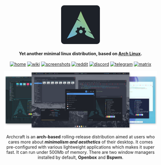 <p align="center">
  <a href="https://archcraft.io"><img src="https://raw.githubusercontent.com/archcraft-os/.github/main/profile/assets/logo.gif" height="128" width="128" alt="Archcraft"></a>
</p>

<h4 align="center">Yet another minimal linux distribution, based on <a href="https://www.archlinux.org">Arch Linux</a>.</h4>

<p align="center">
  <a href="https://archcraft.io" target="_blank"><img alt="home" src="https://img.shields.io/badge/HOME-darkblue?style=flat-square"></a>
  <a href="https://wiki.archcraft.io" target="_blank"><img alt="wiki" src="https://img.shields.io/badge/WIKI-red?style=flat-square"></a>
  <a href="https://archcraft.io/gallery" target="_blank"><img alt="screenshots" src="https://img.shields.io/badge/SCREENSHOTS-purple?style=flat-square"></a>
  <a href="https://www.reddit.com/r/archcraft" target="_blank"><img alt="reddit" src="https://img.shields.io/badge/REDDIT-orange?style=flat-square"></a>
  <a href="https://discord.gg/3PzeJ5S7Pu" target="_blank"><img alt="discord" src="https://img.shields.io/badge/DISCORD-blue?style=flat-square"></a>
  <a href="https://t.me/archcraftos" target="_blank"><img alt="telegram" src="https://img.shields.io/badge/TELEGRAM-teal?style=flat-square"></a>
  <a href="https://matrix.to/#/#archcraft:matrix.org" target="_blank"><img alt="matrix" src="https://img.shields.io/badge/MATRIX-green?style=flat-square"></a>
</p>

![img](https://raw.githubusercontent.com/archcraft-os/core-packages/main/calamares-config/files/calamares/branding/archcraft/welcome.png)

<p align="center">
Archcraft is an <b>arch-based</b> rolling-release distribution aimed at users who cares more about <b><i>minimalism and aesthetics</i></b> of their desktop. It comes pre-configured with various lightweight applications which makes it super fast. It can run under 500Mb of memory. There are two window managers installed by default, <b>Openbox</b> and <b>Bspwm</b>.
</p>

